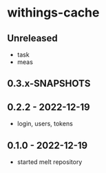 # withings-cache

## Unreleased
- task
- meas

## 0.3.x-SNAPSHOTS

## 0.2.2 - 2022-12-19
- login, users, tokens

## 0.1.0 - 2022-12-19
- started melt repository

